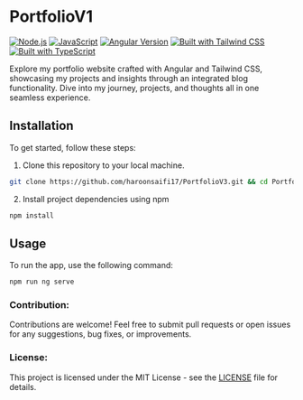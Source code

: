  # PortfolioV1

[![Node.js](https://img.shields.io/badge/Node.js-20.x-green.svg)](https://nodejs.org/)
[![JavaScript](https://img.shields.io/badge/JavaScript-F7DF1E.svg)](https://developer.mozilla.org/en-US/docs/Web/JavaScript)
[![Angular Version](https://img.shields.io/badge/Angular-v18-red)](https://angular.io/)
[![Built with Tailwind CSS](https://img.shields.io/badge/Built_with-Tailwind_CSS-blueviolet?style=flat&logo=tailwind-css&logoColor=white)](https://tailwindcss.com/)
[![Built with TypeScript](https://img.shields.io/badge/Built_with-TypeScript-blue?style=flat&logo=typescript&logoColor=white)](https://www.typescriptlang.org/)

Explore my portfolio website crafted with Angular and Tailwind CSS, showcasing my projects and insights through an integrated blog functionality. Dive into my journey, projects, and thoughts all in one seamless experience.

## Installation

To get started, follow these steps:

1. Clone this repository to your local machine.

```bash
git clone https://github.com/haroonsaifi17/PortfolioV3.git && cd PortfolioV3
```

2. Install project dependencies using npm

```bash
npm install
```

## Usage

To run the app, use the following command:

```bash
npm run ng serve
```

### Contribution:

Contributions are welcome! Feel free to submit pull requests or open issues for any suggestions, bug fixes, or improvements.

### License:

This project is licensed under the MIT License - see the [LICENSE](LICENSE) file for details.
